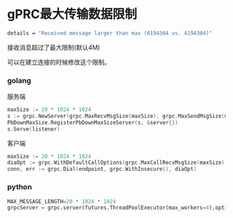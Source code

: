 # gPRC最大传输数据限制



```sh
details = "Received message larger than max (6194304 vs. 4194304)"
```

接收消息超过了最大限制(默认4M)

可以在建立连接的时候修改这个限制。

### golang

服务端

```go
maxSize := 20 * 1024 * 1024
s := grpc.NewServer(grpc.MaxRecvMsgSize(maxSize), grpc.MaxSendMsgSize(maxSize))
PbDownMaxSize.RegisterPbDownMaxSizeServer(s, &server{})
s.Serve(listener)
```



客户端

```go
maxSize := 20 * 1024 * 1024
diaOpt := grpc.WithDefaultCallOptions(grpc.MaxCallRecvMsgSize(maxSize), grpc.MaxCallSendMsgSize(maxSize))
conn, err := grpc.Dial(endpoint, grpc.WithInsecure(), diaOpt)
```





### python

```python
MAX_MESSAGE_LENGTH=20 * 1024 * 1024
grpcServer = grpc.server(futures.ThreadPoolExecutor(max_workers=4),options=[('grpc.max_send_message_length', MAX_MESSAGE_LENGTH), ( 'grpc.max_receive_message_length', MAX_MESSAGE_LENGTH)])
```

